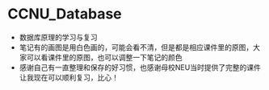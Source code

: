 # CCNU_Database
- 数据库原理的学习与复习
- 笔记有的画图是用白色画的，可能会看不清，但是都是相应课件里的原图，大家可以看课件里的原图，也可以调整一下笔记的颜色
- 感谢自己有一直整理和保存的好习惯，也感谢母校NEU当时提供了完整的课件让我现在可以顺利复习，比心！